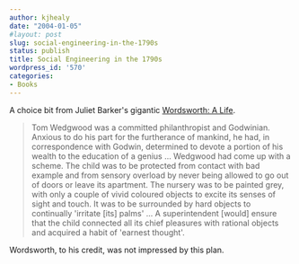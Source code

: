 ```yaml
---
author: kjhealy
date: "2004-01-05"
#layout: post
slug: social-engineering-in-the-1790s
status: publish
title: Social Engineering in the 1790s
wordpress_id: '570'
categories:
- Books
---
```


A choice bit from Juliet Barker's gigantic [Wordsworth: A Life](http://www.amazon.com/exec/obidos/ASIN/067087213X/kieranhealysw-20/ref=nosim/).

> Tom Wedgwood was a committed philanthropist and Godwinian. Anxious to do his part for the furtherance of mankind, he had, in correspondence with Godwin, determined to devote a portion of his wealth to the education of a genius … Wedgwood had come up with a scheme. The child was to be protected from contact with bad example and from sensory overload by never being allowed to go out of doors or leave its apartment. The nursery was to be painted grey, with only a couple of vivid coloured objects to excite its senses of sight and touch. It was to be surrounded by hard objects to continually 'irritate [its] palms' ... A superintendent [would] ensure that the child connected all its chief pleasures with rational objects and acquired a habit of 'earnest thought'.

Wordsworth, to his credit, was not impressed by this plan.
